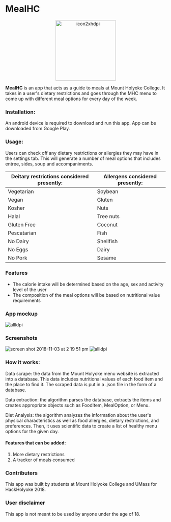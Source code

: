 # MealHC

<p align= "center">
<img width="189" alt="icon2xhdpi" src="https://user-images.githubusercontent.com/44718709/47953085-ae543f00-df4e-11e8-9d55-6c3074f37672.png">

</p>

**MealHC** is an app that acts as a guide to meals at Mount Holyoke College. It takes in a user's dietary restrictions and goes through the MHC menu to come up with different meal options for every day of the week. 

### Installation: 
An android device is required to download and run this app. App can be downloaded from Google Play.


### Usage: 
Users can check off any dietary restrictions or allergies they may have in the settings tab. This will generate a number of meal options that includes entree, sides, soup and accompaniments.


|Deitary restrictions considered presently: | Allergens considered presently:|
|-------------------------------------------|--------------------------------|
| Vegetarian |  Soybean|
| Vegan |  Gluten |
| Kosher |  Nuts |
| Halal |  Tree nuts |
| Gluten Free |  Coconut |
| Pescatarian |  Fish |
| No Dairy |  Shellfish |
| No Eggs |  Dairy |
| No Pork |  Sesame |


### Features
* The calorie intake will be determined based on the age, sex and activity level of the user
* The composition of the meal options will be based on nutritional value requirements

### App mockup

![allldpi](https://user-images.githubusercontent.com/44718709/47955617-22074380-df71-11e8-84a5-d439c88b5aa0.png)

### Screenshots

![screen shot 2018-11-03 at 2 19 51 pm](https://user-images.githubusercontent.com/44718709/47955800-92af5f80-df73-11e8-93dc-f4397cea680c.png)
![allldpi](https://user-images.githubusercontent.com/44718709/47955646-80342680-df71-11e8-803c-0b0c8960007e.png)


### How it works:
Data scrape: the data from the Mount Holyoke menu website is extracted into a database. This data includes nutritional values of each food item and the place to find it. The scraped data is put in a .json file in the form of a database.

Data extraction: the algorithm parses the database, extracts the items and creates appropriate objects such as FoodItem, MealOption, or Menu.

Diet Analysis: the algorithm analyzes the information about the user's physical characteristics as well as food allergies, dietary restrictions, and preferences. Then, it uses scientific data to create a list of healthy menu options for the given day.


#### Features that can be added:
1. More dietary restrictions 
2. A tracker of meals consumed


### Contributers
This app was built by students at Mount Holyoke College and UMass for HackHolyoke 2018.


### User disclaimer
This app is not meant to be used by anyone under the age of 18.



